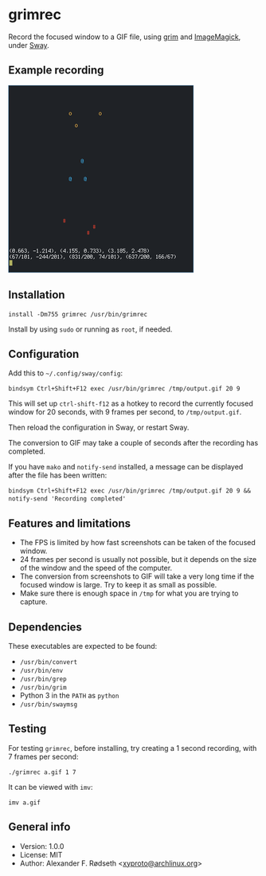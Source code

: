 # grimrec

Record the focused window to a GIF file, using [grim](https://github.com/emersion/grim) and [ImageMagick](https://www.imagemagick.org/), under [Sway](https://github.com/swaywm/sway).

## Example recording

![triangles](img/xyproto_shapes.gif)

## Installation

    install -Dm755 grimrec /usr/bin/grimrec

Install by using `sudo` or running as `root`, if needed.

## Configuration

Add this to `~/.config/sway/config`:

    bindsym Ctrl+Shift+F12 exec /usr/bin/grimrec /tmp/output.gif 20 9

This will set up `ctrl-shift-f12` as a hotkey to record the currently focused window for 20 seconds, with 9 frames per second, to `/tmp/output.gif`.

Then reload the configuration in Sway, or restart Sway.

The conversion to GIF may take a couple of seconds after the recording has completed.

If you have `mako` and `notify-send` installed, a message can be displayed after the file has been written:

    bindsym Ctrl+Shift+F12 exec /usr/bin/grimrec /tmp/output.gif 20 9 && notify-send 'Recording completed'

## Features and limitations

* The FPS is limited by how fast screenshots can be taken of the focused window.
* 24 frames per second is usually not possible, but it depends on the size of the window and the speed of the computer.
* The conversion from screenshots to GIF will take a very long time if the focused window is large. Try to keep it as small as possible.
* Make sure there is enough space in `/tmp` for what you are trying to capture.

## Dependencies

These executables are expected to be found:

* `/usr/bin/convert`
* `/usr/bin/env`
* `/usr/bin/grep`
* `/usr/bin/grim`
* Python 3 in the `PATH` as `python`
* `/usr/bin/swaymsg`

## Testing

For testing `grimrec`, before installing, try creating a 1 second recording, with 7 frames per second:

    ./grimrec a.gif 1 7

It can be viewed with `imv`:

    imv a.gif

## General info

* Version: 1.0.0
* License: MIT
* Author: Alexander F. Rødseth &lt;xyproto@archlinux.org&gt;

